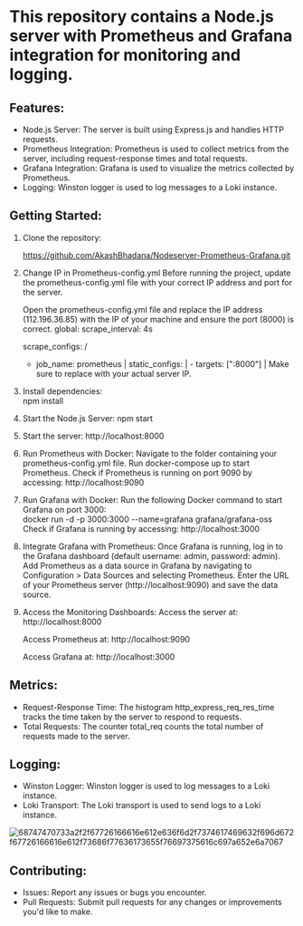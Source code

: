 # This repository contains a Node.js server with Prometheus and Grafana integration for monitoring and logging.

## Features:

- Node.js Server: The server is built using Express.js and handles HTTP requests.
- Prometheus Integration: Prometheus is used to collect metrics from the server, including request-response times and total requests.
- Grafana Integration: Grafana is used to visualize the metrics collected by Prometheus.
- Logging: Winston logger is used to log messages to a Loki instance.

## Getting Started:
1. Clone the repository:
   
   https://github.com/AkashBhadana/Nodeserver-Prometheus-Grafana.git
2. Change IP in Prometheus-config.yml
   Before running the project, update the prometheus-config.yml file with your correct IP address and port for the server.

   Open the prometheus-config.yml file and replace the IP address (112.196.36.85) with the IP of your machine and ensure the port (8000) is correct.
   global:
  scrape_interval: 4s

   scrape_configs: /
    - job_name: prometheus |
       static_configs: |
          - targets: ["<your-ip>:8000"] |
   Make sure to replace <your-ip> with your actual server IP.

3. Install dependencies:  
   npm install

4. Start the Node.js Server:
   npm start

5. Start the server: http://localhost:8000

6. Run Prometheus with Docker:
   Navigate to the folder containing your prometheus-config.yml file.
   Run docker-compose up to start Prometheus.
   Check if Prometheus is running on port 9090 by accessing:
   http://localhost:9090

7. Run Grafana with Docker:
   Run the following Docker command to start Grafana on port 3000:   
   docker run -d -p 3000:3000 --name=grafana grafana/grafana-oss
   Check if Grafana is running by accessing:
   http://localhost:3000

8. Integrate Grafana with Prometheus:
   Once Grafana is running, log in to the Grafana dashboard (default username: admin, password: admin).
   Add Prometheus as a data source in Grafana by navigating to Configuration > Data Sources and selecting Prometheus.
   Enter the URL of your Prometheus server (http://localhost:9090) and save the data source.

9. Access the Monitoring Dashboards:
   Access the server at:
   http://localhost:8000

   Access Prometheus at:
   http://localhost:9090

   Access Grafana at:
   http://localhost:3000

## Metrics:
- Request-Response Time: The histogram http_express_req_res_time tracks the time taken by the server to respond to requests.
- Total Requests: The counter total_req counts the total number of requests made to the server.

## Logging:
- Winston Logger: Winston logger is used to log messages to a Loki instance.
- Loki Transport: The Loki transport is used to send logs to a Loki instance.

![68747470733a2f2f67726166616e612e636f6d2f7374617469632f696d672f67726166616e612f73686f77636173655f76697375616c697a652e6a7067](https://github.com/AkashBhadana/Nodeserver-Prometheus-Grafana/assets/129368922/4c2ff718-0190-448b-aaf0-baeedab2c4a7)

## Contributing:
- Issues: Report any issues or bugs you encounter.
- Pull Requests: Submit pull requests for any changes or improvements you'd like to make.
   
